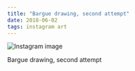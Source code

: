 ```yaml
---
title: "Bargue drawing, second attempt"
date: 2018-06-02
tags: instagram art
---
```


![Instagram image](/media/32819114_214730229315856_7193153314001780736_n_17888852263212684.jpg)

Bargue drawing, second attempt
